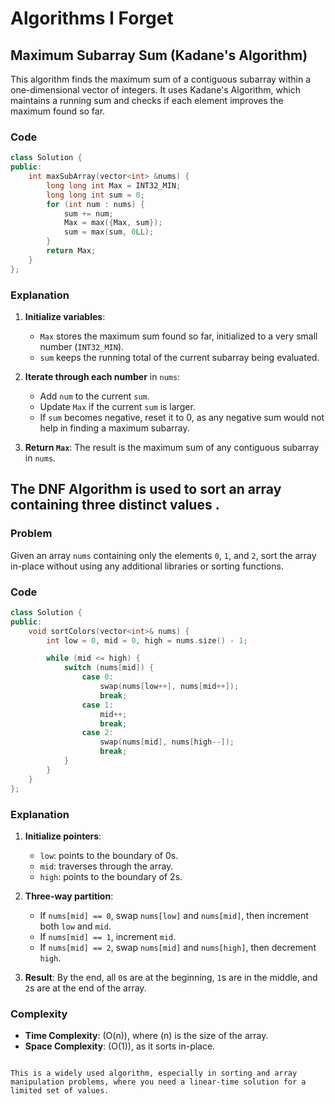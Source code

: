 

# Algorithms I Forget

## Maximum Subarray Sum (Kadane's Algorithm)

This algorithm finds the maximum sum of a contiguous subarray within a one-dimensional vector of integers. It uses Kadane's Algorithm, which maintains a running sum and checks if each element improves the maximum found so far.

### Code
```cpp
class Solution {
public:
    int maxSubArray(vector<int> &nums) {
        long long int Max = INT32_MIN;
        long long int sum = 0;
        for (int num : nums) {
            sum += num;
            Max = max({Max, sum});
            sum = max(sum, 0LL);
        }
        return Max;
    }
};
```

### Explanation

1. **Initialize variables**:
   - `Max` stores the maximum sum found so far, initialized to a very small number (`INT32_MIN`).
   - `sum` keeps the running total of the current subarray being evaluated.

2. **Iterate through each number** in `nums`:
   - Add `num` to the current `sum`.
   - Update `Max` if the current `sum` is larger.
   - If `sum` becomes negative, reset it to 0, as any negative sum would not help in finding a maximum subarray.

3. **Return `Max`**: The result is the maximum sum of any contiguous subarray in `nums`.





## The **DNF  Algorithm** is used to sort an array containing three distinct values .


### Problem
Given an array `nums` containing only the elements `0`, `1`, and `2`, sort the array in-place without using any additional libraries or sorting functions.

### Code
```cpp
class Solution {
public:
    void sortColors(vector<int>& nums) {
        int low = 0, mid = 0, high = nums.size() - 1;

        while (mid <= high) {
            switch (nums[mid]) {
                case 0:
                    swap(nums[low++], nums[mid++]);
                    break;
                case 1:
                    mid++;
                    break;
                case 2:
                    swap(nums[mid], nums[high--]);
                    break;
            }
        }
    }
};
```

### Explanation

1. **Initialize pointers**:
   - `low`: points to the boundary of 0s.
   - `mid`: traverses through the array.
   - `high`: points to the boundary of 2s.

2. **Three-way partition**:
   - If `nums[mid] == 0`, swap `nums[low]` and `nums[mid]`, then increment both `low` and `mid`.
   - If `nums[mid] == 1`, increment `mid`.
   - If `nums[mid] == 2`, swap `nums[mid]` and `nums[high]`, then decrement `high`.

3. **Result**: By the end, all `0`s are at the beginning, `1`s are in the middle, and `2`s are at the end of the array.

### Complexity
- **Time Complexity**: \(O(n)\), where \(n\) is the size of the array.
- **Space Complexity**: \(O(1)\), as it sorts in-place.
```

This is a widely used algorithm, especially in sorting and array manipulation problems, where you need a linear-time solution for a limited set of values.
